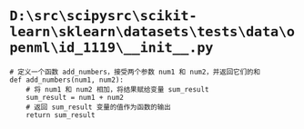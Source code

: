 # `D:\src\scipysrc\scikit-learn\sklearn\datasets\tests\data\openml\id_1119\__init__.py`

```
# 定义一个函数 add_numbers，接受两个参数 num1 和 num2，并返回它们的和
def add_numbers(num1, num2):
    # 将 num1 和 num2 相加，将结果赋给变量 sum_result
    sum_result = num1 + num2
    # 返回 sum_result 变量的值作为函数的输出
    return sum_result
```